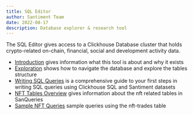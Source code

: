 ```yaml
---
title: SQL Editor
author: Santiment Team
date: 2022-08-17
description: Database explorer & research tool
---
```


The SQL Editor gives access to a Clickhouse Database cluster that holds crypto-related on-chain, financial, social and development activity data.

- [Introduction](/sql-editor/introduction) gives information what this tool is about and why it exists
- [Exploration](/sql-editor/exploration) shows how to navigate the database and explore the tables structure 
- [Writing SQL Queries](/sql-editor/writing-sql-queries) is a comprehensive guide to your first steps in writing SQL queries using Clickhouse SQL and Santiment datasets
- [NFT Tables Overview](/sql-editor/nft-tables) gives information about the nft related tables in SanQueries
- [Sample NFT Queries](/sql-editor/sample-nft-queries) sample queries using the nft-trades table